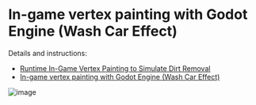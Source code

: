 # In-game vertex painting with Godot Engine (Wash Car Effect)

Details and instructions:
- [Runtime In-Game Vertex Painting to Simulate Dirt Removal](https://alfredbaudisch.com/experiments/gamedev/runtime-in-game-vertex-painting-to-simulate-dirt-removal/)
- [In-game vertex painting with Godot Engine (Wash Car Effect)](https://alfredbaudisch.com/experiment-logs/in-game-vertex-painting-with-godot-engine-wash-car-effect/)

![image](https://user-images.githubusercontent.com/248383/181902895-1125e6d5-9a40-4e17-9229-730b3132a0f3.png)
